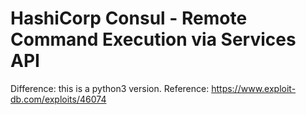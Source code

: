 # HashiCorp Consul - Remote Command Execution via Services API
Difference: this is a python3 version.
Reference: https://www.exploit-db.com/exploits/46074
